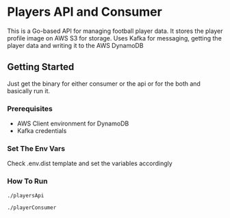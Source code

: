 # Players API and Consumer

This is a Go-based API for managing football player data. It stores the player profile image on AWS S3 for storage.
Uses Kafka for messaging, getting the player data and writing it to the AWS DynamoDB 

## Getting Started

Just get the binary for either consumer or the api or for the both and basically run it.

### Prerequisites

- AWS Client environment for DynamoDB
- Kafka credentials

### Set The Env Vars

Check .env.dist template and set the variables accordingly

### How To Run

```
./playersApi
```

```
./playerConsumer
```
